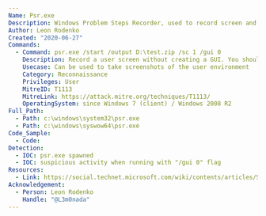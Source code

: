 ```yaml
---
Name: Psr.exe
Description: Windows Problem Steps Recorder, used to record screen and clicks.
Author: Leon Rodenko
Created: "2020-06-27"
Commands:
  - Command: psr.exe /start /output D:\test.zip /sc 1 /gui 0
    Description: Record a user screen without creating a GUI. You should use "psr.exe /stop" to stop recording and create output file.
    Usecase: Can be used to take screenshots of the user environment
    Category: Reconnaissance
    Privileges: User
    MitreID: T1113
    MitreLink: https://attack.mitre.org/techniques/T1113/
    OperatingSystem: since Windows 7 (client) / Windows 2008 R2
Full_Path:
  - Path: c:\windows\system32\psr.exe
  - Path: c:\windows\syswow64\psr.exe
Code_Sample:
  - Code:
Detection:
  - IOC: psr.exe spawned
  - IOC: suspicious activity when running with "/gui 0" flag
Resources:
  - Link: https://social.technet.microsoft.com/wiki/contents/articles/51722.windows-problem-steps-recorder-psr-quick-and-easy-documenting-of-your-steps-and-procedures.aspx
Acknowledgement:
  - Person: Leon Rodenko
    Handle: "@L3m0nada"
---
```

